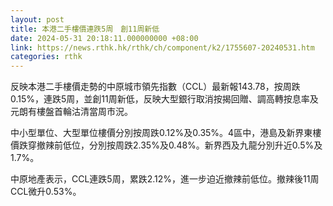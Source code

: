 ```yaml
---
layout: post
title: 本港二手樓價連跌5周　創11周新低
date: 2024-05-31 20:18:11.000000000 +08:00
link: https://news.rthk.hk/rthk/ch/component/k2/1755607-20240531.htm
categories: rthk
---
```


反映本港二手樓價走勢的中原城市領先指數（CCL）最新報143.78，按周跌0.15%，連跌5周，並創11周新低，反映大型銀行取消按揭回贈、調高轉按息率及元朗有樓盤首輪沽清當周市況。

中小型單位、大型單位樓價分別按周跌0.12%及0.35%。4區中，港島及新界東樓價跌穿撤辣前低位，分別按周跌2.35%及0.48%。新界西及九龍分別升近0.5%及1.7%。

中原地產表示，CCL連跌5周，累跌2.12%，進一步迫近撤辣前低位。撤辣後11周CCL微升0.53%。
